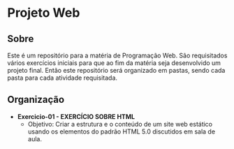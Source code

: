 # Projeto Web
## Sobre
Este é um repositório para a matéria de Programação Web. São requisitados vários exercícios iniciais para que ao fim da matéria seja desenvolvido um projeto final. Então este repositório será organizado em pastas, sendo cada pasta para cada atividade requisitada.

## Organização
- **Exercicio-01 - EXERCÍCIO SOBRE HTML**
	- Objetivo: Criar a estrutura e o conteúdo de um site web estático usando os elementos do padrão
HTML 5.0 discutidos em sala de aula.